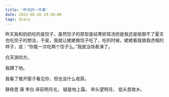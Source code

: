 ```yaml
---
title: '昨天的一件事'
date: 2022-08-26 19:30:00
tags: diary
---
```

昨天我和奶奶吃的是饺子，虽然饺子的原型是祛寒娇耳汤但是我还是抵御不了夏天也吃饺子的想法，于是，我就让姥姥做饺子吃了，吃的时候，姥姥看我狼吞虎咽的样子，说：“你能一次吃两个饺子么。”我就当场表演了。

白天游四方。

我蹲了地。

我看了推开窗子看见你，但也没什么收获。

静夜思 唐 李白
床前明月光，
疑是地上霜。
举头望明月，
低头思故乡。
